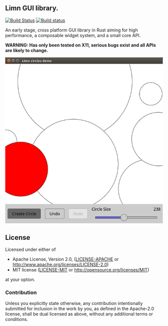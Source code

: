 ## Limn GUI library.

[![Build Status](https://travis-ci.org/christolliday/limn.svg?branch=master)](https://travis-ci.org/christolliday/limn)
[![Build status](https://ci.appveyor.com/api/projects/status/jheej7tmkntqa8d4/branch/master?svg=true)](https://ci.appveyor.com/project/christolliday/limn/branch/master)

An early stage, cross platform GUI library in Rust aiming for high performance, a composable widget system, and a small core API.

**WARNING: Has only been tested on X11, serious bugs exist and all APIs are likely to change.**

![screenshot](assets/screenshot.png)

## License

Licensed under either of

 * Apache License, Version 2.0, ([LICENSE-APACHE](LICENSE-APACHE) or http://www.apache.org/licenses/LICENSE-2.0)
 * MIT license ([LICENSE-MIT](LICENSE-MIT) or http://opensource.org/licenses/MIT)

at your option.

### Contribution

Unless you explicitly state otherwise, any contribution intentionally submitted
for inclusion in the work by you, as defined in the Apache-2.0 license, shall be dual licensed as above, without any
additional terms or conditions.
